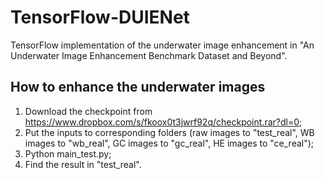 # TensorFlow-DUIENet
TensorFlow implementation of the underwater image enhancement in "An Underwater Image Enhancement Benchmark Dataset and Beyond".

## **How to enhance the underwater images**
1. Download the checkpoint from https://www.dropbox.com/s/fkoox0t3jwrf92q/checkpoint.rar?dl=0;
2. Put the inputs to corresponding folders (raw images to "test_real",  WB images to "wb_real", GC images to "gc_real", HE images to "ce_real");
3. Python main_test.py;
4. Find the result in "test_real".
